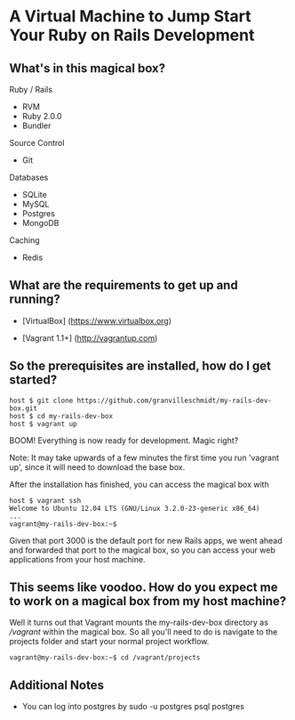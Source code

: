 # A Virtual Machine to Jump Start Your Ruby on Rails Development

## What's in this magical box?

Ruby / Rails 
* RVM
* Ruby 2.0.0
* Bundler

Source Control
* Git

Databases
* SQLite
* MySQL
* Postgres
* MongoDB

Caching
* Redis

## What are the requirements to get up and running?

* [VirtualBox] (https://www.virtualbox.org)

* [Vagrant 1.1+] (http://vagrantup.com)

## So the prerequisites are installed, how do I get started?

    host $ git clone https://github.com/granvilleschmidt/my-rails-dev-box.git
    host $ cd my-rails-dev-box
    host $ vagrant up

BOOM! Everything is now ready for development. Magic right?

Note: It may take upwards of a few minutes the first time you
run 'vagrant up', since it will need to download the base box. 

After the installation has finished, you can access the magical box with

    host $ vagrant ssh
    Welcome to Ubuntu 12.04 LTS (GNU/Linux 3.2.0-23-generic x86_64)
    ...
    vagrant@my-rails-dev-box:~$

Given that port 3000 is the default port for new Rails apps, we went ahead and forwarded that port to the magical box, so you can access your web applications from your host machine.

## This seems like voodoo. How do you expect me to work on a magical box from my host machine?

Well it turns out that Vagrant mounts the my-rails-dev-box directory as _/vagrant_ within the magical box. So all you'll need to do 
is navigate to the projects folder and start your normal project workflow.

    vagrant@my-rails-dev-box:~$ cd /vagrant/projects

## Additional Notes

- You can log into postgres by 
    sudo -u postgres psql postgres


